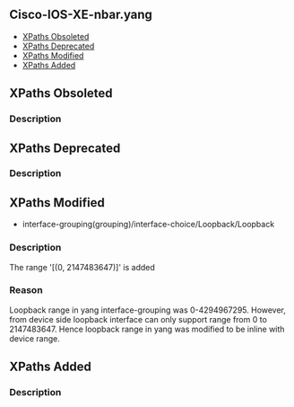 ## Cisco-IOS-XE-nbar.yang


- [XPaths Obsoleted](#xpaths-obsoleted)
- [XPaths Deprecated](#xpaths-deprecated)
- [XPaths Modified](#xpaths-modified)
- [XPaths Added](#xpaths-added)

## XPaths Obsoleted

### Description

## XPaths Deprecated

### Description

## XPaths Modified

- interface-grouping(grouping)/interface-choice/Loopback/Loopback

### Description

The range '[(0, 2147483647)]' is added

### Reason

Loopback range in yang interface-grouping was 0-4294967295. However, from device side loopback interface can only support range from 0 to 2147483647. Hence loopback range in yang was modified to be inline with device range.

## XPaths Added

### Description
